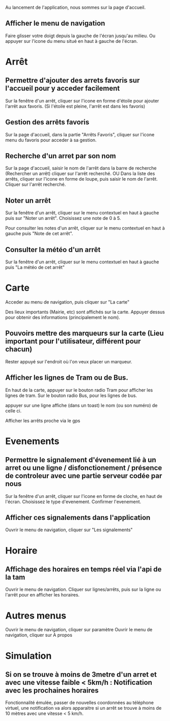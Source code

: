 Au lancement de l'application, nous sommes sur la page d'accueil.

Afficher le menu de navigation
-
Faire glisser votre doigt depuis la gauche de l'écran jusqu'au milieu.
Ou appuyer sur l'icone du menu situé en haut à gauche de l'écran. 

Arrêt
=
Permettre d'ajouter des arrets favoris sur l'accueil pour y acceder facilement
-
Sur la fenêtre d'un arrêt, cliquer sur l'icone en forme d'étoile pour ajouter l'arrêt aux favoris. (Si l'étoile est pleine, l'arrêt est dans les favoris)

Gestion des arrêts favoris
-
Sur la page d'accueil, dans la partie "Arrêts Favoris", cliquer sur l'icone menu du favoris pour acceder à sa gestion.

Recherche d'un arret par son nom
-
Sur la page d'accueil, saisir le nom de l'arrêt dans la barre de recherche (Rechercher un arrêt)
cliquer sur l'arrêt recherché.
OU
Dans la  liste des arrêts, cliquer sur l'icone en forme de loupe, puis saisir le nom de l'arrêt.
Cliquer sur l'arrêt recherché.

Noter un arrêt
-
Sur la fenêtre d'un arrêt, cliquer sur le menu contextuel en haut à gauche puis sur "Noter un arrêt".
Choisissez une note de 0 à 5.

Pour consulter les notes d'un arrêt, cliquer sur le menu contextuel en haut à gauche puis "Note de cet arrêt".

Consulter la météo d'un arrêt
-
Sur la fenêtre d'un arrêt, cliquer sur le menu contextuel en haut à gauche puis "La météo de cet arrêt"

Carte
=
Acceder au menu de navigation, puis cliquer sur "La carte"

Des lieux importants (Mairie, etc) sont affichés sur la carte. Appuyer dessus pour obtenir des informations (principalement le nom).

Pouvoirs mettre des marqueurs sur la carte (Lieu important pour l'utilisateur, différent pour chacun)
-
Rester appuyé sur l'endroit où l'on veux placer un marqueur.

Afficher les lignes de Tram ou de Bus.
-
En haut de la carte, appuyer sur le bouton radio Tram pour afficher les lignes de tram.
Sur le bouton radio Bus, pour les lignes de bus.

appuyer sur une ligne affiche (dans un toast) le nom (ou son numéro) de celle ci.


Afficher les arrêts proche via le gps


Evenements
=
Permettre le signalement d'évenement lié à un arret ou une ligne / disfonctionement / présence de controleur avec une partie serveur codée par nous
-
Sur la fenêtre d'un arrêt, cliquer sur l'icone en forme de cloche, en haut de l'écran.
Choisissez le type d'evenement.
Confirmer l'evenement.

Afficher ces signalements dans l'application
-
Ouvrir le menu de navigation, cliquer sur "Les signalements"

Horaire
=
Affichage des horaires en temps réel via l'api de la tam
-
Ouvrir le menu de navigation.
Cliquer sur lignes/arrêts, puis sur la ligne ou l'arrêt pour en afficher les horaires.

Autres menus
=
Ouvrir le menu de navigation, cliquer sur paramètre
Ouvrir le menu de navigation, cliquer sur A propos

Simulation
=
Si on se trouve à moins de 3metre d'un arret et avec une vitesse faible < 5km/h : Notification avec les prochaines horaires
-
  Fonctionnalité émulée, passer de nouvelles coordonnées au téléphone virtuel, une notification va alors apparaitre si un arrêt se trouve à moins de 10 mètres avec une vitesse < 5 km/h.
